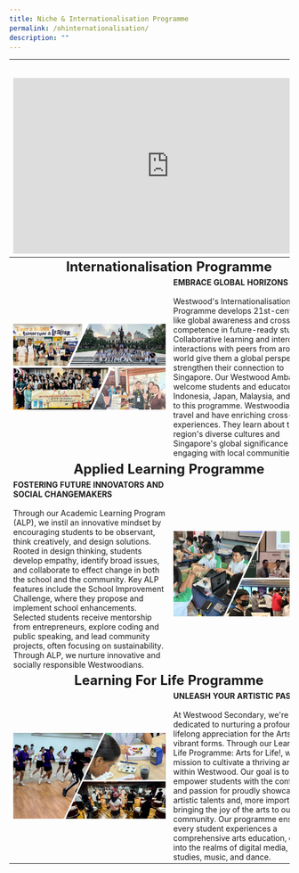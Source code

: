 ```yaml
---
title: Niche & Internationalisation Programme
permalink: /ohinternationalisation/
description: ""
---
```

<table>
<thead>
  <tr>
		<th colspan="2"><center><font size="5"></font><br><iframe allowfullscreen="" allow="accelerometer; autoplay; clipboard-write; encrypted-media; gyroscope; picture-in-picture; web-share" frameborder="0" title="YouTube video player" src="https://www.youtube.com/embed/lj2fQJlQVWQ?autoplay=1" height="315" width="560"></iframe></center></th>
  </tr>
</thead>
<tbody>
  <tr>
		<td colspan="2"><center><font size="5"><b>Internationalisation Programme</b></font></center></td>
  </tr>
  <tr>
    <td><img src="/images/ohint2023.jpg"></td>
    <td><b>EMBRACE GLOBAL HORIZONS</b><br><br>Westwood's Internationalisation Programme develops 21st-century skills like global awareness and cross-cultural competence in future-ready students. Collaborative learning and intercultural interactions with peers from around the world give them a global perspective and strengthen their connection to Singapore. Our Westwood Ambassadors welcome students and educators from Indonesia, Japan, Malaysia, and Thailand to this programme. Westwoodians also travel and have enriching cross-cultural experiences. They learn about the region's diverse cultures and Singapore's global significance by engaging with local communities.</td>
  </tr>
	  <tr>
		<td colspan="2"><center><font size="5"><b>Applied Learning Programme</b></font></center></td>
  </tr>
  <tr>
		<td><b>FOSTERING FUTURE INNOVATORS AND SOCIAL CHANGEMAKERS</b><br><br>Through our Academic Learning Program (ALP), we instil an innovative mindset by encouraging students to be observant, think creatively, and design solutions. Rooted in design thinking, students develop empathy, identify broad issues, and collaborate to effect change in both the school and the community. Key ALP features include the School Improvement Challenge, where they propose and implement school enhancements. Selected students receive mentorship from entrepreneurs, explore coding and public speaking, and lead community projects, often focusing on sustainability. Through ALP, we nurture innovative and socially responsible Westwoodians.</td>
    <td><img src="/images/ohalp2023.jpg"></td>
  </tr>
	<tr>
		<td colspan="2"><center><font size="5"><b>Learning For Life Programme</b></font></center></td>
  </tr>
	 <tr>
    <td><img src="/images/ohllp2023.jpg"></td>
		 <td><b>UNLEASH YOUR ARTISTIC PASSION</b><br><br>At Westwood Secondary, we're dedicated to nurturing a profound and lifelong appreciation for the Arts in all its vibrant forms. Through our Learning for Life Programme: Arts for Life!, we're on a mission to cultivate a thriving arts culture within Westwood. Our goal is to empower students with the confidence and passion for proudly showcasing their artistic talents and, more importantly, for bringing the joy of the arts to our community. Our programme ensures that every student experiences a comprehensive arts education, delving into the realms of digital media, theatre studies, music, and dance. </td>
  </tr>
  <tr>
  </tr></tbody>
</table>